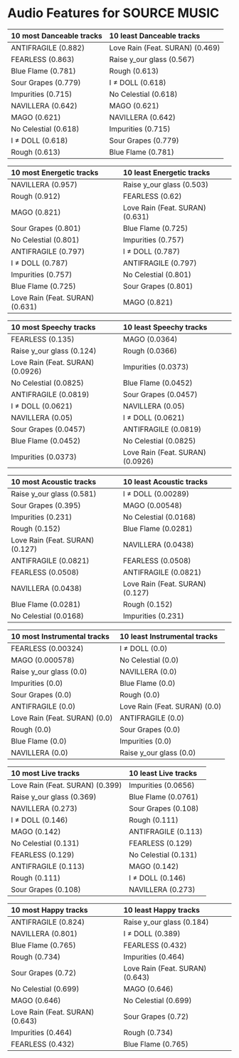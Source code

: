 # Audio Features for SOURCE MUSIC
| 10 most Danceable tracks | 10 least Danceable tracks |
|:---|:---|
| ANTIFRAGILE (0.882) | Love Rain (Feat. SURAN) (0.469) |
| FEARLESS (0.863) | Raise y_our glass (0.567) |
| Blue Flame (0.781) | Rough (0.613) |
| Sour Grapes (0.779) | I ≠ DOLL (0.618) |
| Impurities (0.715) | No Celestial (0.618) |
| NAVILLERA (0.642) | MAGO (0.621) |
| MAGO (0.621) | NAVILLERA (0.642) |
| No Celestial (0.618) | Impurities (0.715) |
| I ≠ DOLL (0.618) | Sour Grapes (0.779) |
| Rough (0.613) | Blue Flame (0.781) |

| 10 most Energetic tracks | 10 least Energetic tracks |
|:---|:---|
| NAVILLERA (0.957) | Raise y_our glass (0.503) |
| Rough (0.912) | FEARLESS (0.62) |
| MAGO (0.821) | Love Rain (Feat. SURAN) (0.631) |
| Sour Grapes (0.801) | Blue Flame (0.725) |
| No Celestial (0.801) | Impurities (0.757) |
| ANTIFRAGILE (0.797) | I ≠ DOLL (0.787) |
| I ≠ DOLL (0.787) | ANTIFRAGILE (0.797) |
| Impurities (0.757) | No Celestial (0.801) |
| Blue Flame (0.725) | Sour Grapes (0.801) |
| Love Rain (Feat. SURAN) (0.631) | MAGO (0.821) |

| 10 most Speechy tracks | 10 least Speechy tracks |
|:---|:---|
| FEARLESS (0.135) | MAGO (0.0364) |
| Raise y_our glass (0.124) | Rough (0.0366) |
| Love Rain (Feat. SURAN) (0.0926) | Impurities (0.0373) |
| No Celestial (0.0825) | Blue Flame (0.0452) |
| ANTIFRAGILE (0.0819) | Sour Grapes (0.0457) |
| I ≠ DOLL (0.0621) | NAVILLERA (0.05) |
| NAVILLERA (0.05) | I ≠ DOLL (0.0621) |
| Sour Grapes (0.0457) | ANTIFRAGILE (0.0819) |
| Blue Flame (0.0452) | No Celestial (0.0825) |
| Impurities (0.0373) | Love Rain (Feat. SURAN) (0.0926) |

| 10 most Acoustic tracks | 10 least Acoustic tracks |
|:---|:---|
| Raise y_our glass (0.581) | I ≠ DOLL (0.00289) |
| Sour Grapes (0.395) | MAGO (0.00548) |
| Impurities (0.231) | No Celestial (0.0168) |
| Rough (0.152) | Blue Flame (0.0281) |
| Love Rain (Feat. SURAN) (0.127) | NAVILLERA (0.0438) |
| ANTIFRAGILE (0.0821) | FEARLESS (0.0508) |
| FEARLESS (0.0508) | ANTIFRAGILE (0.0821) |
| NAVILLERA (0.0438) | Love Rain (Feat. SURAN) (0.127) |
| Blue Flame (0.0281) | Rough (0.152) |
| No Celestial (0.0168) | Impurities (0.231) |

| 10 most Instrumental tracks | 10 least Instrumental tracks |
|:---|:---|
| FEARLESS (0.00324) | I ≠ DOLL (0.0) |
| MAGO (0.000578) | No Celestial (0.0) |
| Raise y_our glass (0.0) | NAVILLERA (0.0) |
| Impurities (0.0) | Blue Flame (0.0) |
| Sour Grapes (0.0) | Rough (0.0) |
| ANTIFRAGILE (0.0) | Love Rain (Feat. SURAN) (0.0) |
| Love Rain (Feat. SURAN) (0.0) | ANTIFRAGILE (0.0) |
| Rough (0.0) | Sour Grapes (0.0) |
| Blue Flame (0.0) | Impurities (0.0) |
| NAVILLERA (0.0) | Raise y_our glass (0.0) |

| 10 most Live tracks | 10 least Live tracks |
|:---|:---|
| Love Rain (Feat. SURAN) (0.399) | Impurities (0.0656) |
| Raise y_our glass (0.369) | Blue Flame (0.0761) |
| NAVILLERA (0.273) | Sour Grapes (0.108) |
| I ≠ DOLL (0.146) | Rough (0.111) |
| MAGO (0.142) | ANTIFRAGILE (0.113) |
| No Celestial (0.131) | FEARLESS (0.129) |
| FEARLESS (0.129) | No Celestial (0.131) |
| ANTIFRAGILE (0.113) | MAGO (0.142) |
| Rough (0.111) | I ≠ DOLL (0.146) |
| Sour Grapes (0.108) | NAVILLERA (0.273) |

| 10 most Happy tracks | 10 least Happy tracks |
|:---|:---|
| ANTIFRAGILE (0.824) | Raise y_our glass (0.184) |
| NAVILLERA (0.801) | I ≠ DOLL (0.389) |
| Blue Flame (0.765) | FEARLESS (0.432) |
| Rough (0.734) | Impurities (0.464) |
| Sour Grapes (0.72) | Love Rain (Feat. SURAN) (0.643) |
| No Celestial (0.699) | MAGO (0.646) |
| MAGO (0.646) | No Celestial (0.699) |
| Love Rain (Feat. SURAN) (0.643) | Sour Grapes (0.72) |
| Impurities (0.464) | Rough (0.734) |
| FEARLESS (0.432) | Blue Flame (0.765) |
